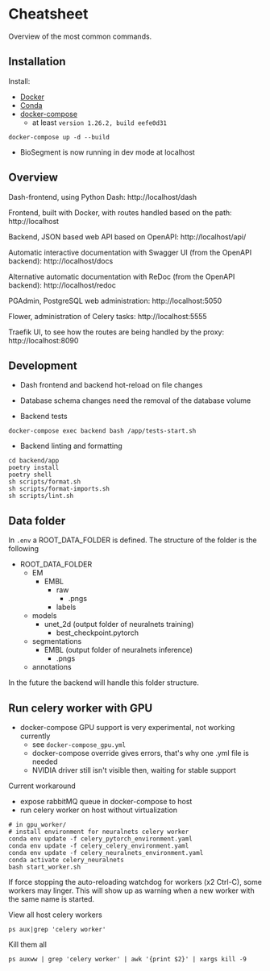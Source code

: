 # Cheatsheet

Overview of the most common commands.

## Installation

Install:
- [Docker](https://docs.docker.com/get-docker/)
- [Conda](https://docs.conda.io/en/latest/miniconda.html)
- [docker-compose](https://docs.docker.com/compose/install/)
    - at least `version 1.26.2, build eefe0d31`
```
docker-compose up -d --build
```

- BioSegment is now running in dev mode at localhost

## Overview
Dash-frontend, using Python Dash: http://localhost/dash

Frontend, built with Docker, with routes handled based on the path: http://localhost

Backend, JSON based web API based on OpenAPI: http://localhost/api/

Automatic interactive documentation with Swagger UI (from the OpenAPI backend): http://localhost/docs

Alternative automatic documentation with ReDoc (from the OpenAPI backend): http://localhost/redoc

PGAdmin, PostgreSQL web administration: http://localhost:5050

Flower, administration of Celery tasks: http://localhost:5555

Traefik UI, to see how the routes are being handled by the proxy: http://localhost:8090

## Development
- Dash frontend and backend hot-reload on file changes
- Database schema changes need the removal of the database volume

- Backend tests
```
docker-compose exec backend bash /app/tests-start.sh
```

- Backend linting and formatting
```
cd backend/app
poetry install
poetry shell
sh scripts/format.sh
sh scripts/format-imports.sh
sh scripts/lint.sh
```

## Data folder
In `.env` a ROOT_DATA_FOLDER is defined. The structure of the folder is the following
- ROOT_DATA_FOLDER
    - EM
        - EMBL
            - raw
                - .pngs
            - labels
    - models
        - unet_2d (output folder of neuralnets training)
            - best_checkpoint.pytorch
    - segmentations
        - EMBL (output folder of neuralnets inference)
            - .pngs
    - annotations

In the future the backend will handle this folder structure.

## Run celery worker with GPU

- docker-compose GPU support is very experimental, not working currently
    - see `docker-compose_gpu.yml`
    - docker-compose override gives errors, that's why one .yml file is needed
    - NVIDIA driver still isn't visible then, waiting for stable support

Current workaround
- expose rabbitMQ queue in docker-compose to host
- run celery worker on host without virtualization
```
# in gpu_worker/
# install environment for neuralnets celery worker
conda env update -f celery_pytorch_environment.yaml
conda env update -f celery_celery_environment.yaml
conda env update -f celery_neuralnets_environment.yaml
conda activate celery_neuralnets
bash start_worker.sh
```

If force stopping the auto-reloading watchdog for workers (x2 Ctrl-C), some workers may linger.
This will show up as warning when a new worker with the same name is started.

View all host celery workers
```
ps aux|grep 'celery worker'
```

Kill them all
```
ps auxww | grep 'celery worker' | awk '{print $2}' | xargs kill -9
```